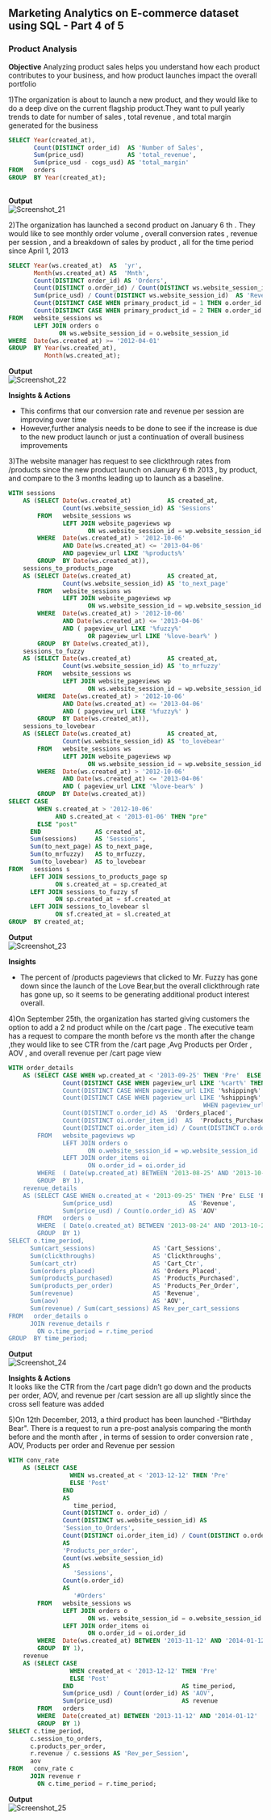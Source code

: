## Marketing Analytics on E-commerce dataset using SQL - Part 4 of 5

### **Product Analysis**

**Objective**
Analyzing product sales helps you understand how each product contributes to your business, and how product launches impact the overall portfolio

1)The organization is about to launch a new product, and they would like to do a deep dive on the current flagship product.They want to pull yearly trends to date for number of sales , total revenue , and total margin generated for the business

```sql
SELECT Year(created_at),      
       Count(DISTINCT order_id)  AS 'Number of Sales',
       Sum(price_usd)            AS 'total_revenue',
       Sum(price_usd - cogs_usd) AS 'total_margin'
FROM   orders
GROUP  BY Year(created_at);
        
```

**Output**  
![Screenshot_21](https://user-images.githubusercontent.com/113862057/192411215-65ab581a-1066-48ae-8b05-c70dd9657482.png)


2)The organization has launched a second product  on January 6 th . They would like to see monthly order volume , overall conversion rates , revenue per session , and a breakdown of sales by product , all for the time period since April 1, 2013

```sql
SELECT Year(ws.created_at)  AS  'yr',
       Month(ws.created_at) AS  'Mnth',
       Count(DISTINCT order_id) AS 'Orders',
       Count(DISTINCT o.order_id) / Count(DISTINCT ws.website_session_id) AS  'CVR',
       Sum(price_usd) / Count(DISTINCT ws.website_session_id)  AS 'Revenue_Per_Session',
       Count(DISTINCT CASE WHEN primary_product_id = 1 THEN o.order_id END) AS product_one_orders,
       Count(DISTINCT CASE WHEN primary_product_id = 2 THEN o.order_id END)  AS product_two_orders
FROM   website_sessions ws
       LEFT JOIN orders o
              ON ws.website_session_id = o.website_session_id
WHERE  Date(ws.created_at) >= '2012-04-01'
GROUP  BY Year(ws.created_at),
          Month(ws.created_at); 
```        

**Output**  
![Screenshot_22](https://user-images.githubusercontent.com/113862057/192411564-21b2080e-5292-4c46-9f43-01b656aecc1a.png)


 **Insights & Actions**  
 - This confirms that our conversion rate and revenue per session are improving over time
 - However,further analysis needs to be done to see if the increase is due to the new product launch or just a continuation of overall business improvements
 
 3)The website manager has request to see clickthrough rates from /products since the new product launch on January 6 th 2013 , by product, and compare to the 3 months leading up to launch as a baseline.
 
 ```sql
 WITH sessions
     AS (SELECT Date(ws.created_at)          AS created_at,
                Count(ws.website_session_id) AS 'Sessions'
         FROM   website_sessions ws
                LEFT JOIN website_pageviews wp
                       ON ws.website_session_id = wp.website_session_id
         WHERE  Date(ws.created_at) > '2012-10-06'
                AND Date(ws.created_at) <= '2013-04-06'
                AND pageview_url LIKE '%products%'
         GROUP  BY Date(ws.created_at)),
     sessions_to_products_page
     AS (SELECT Date(ws.created_at)          AS created_at,
                Count(ws.website_session_id) AS 'to_next_page'
         FROM   website_sessions ws
                LEFT JOIN website_pageviews wp
                       ON ws.website_session_id = wp.website_session_id
         WHERE  Date(ws.created_at) > '2012-10-06'
                AND Date(ws.created_at) <= '2013-04-06'
                AND ( pageview_url LIKE '%fuzzy%'
                       OR pageview_url LIKE '%love-bear%' )
         GROUP  BY Date(ws.created_at)),
     sessions_to_fuzzy
     AS (SELECT Date(ws.created_at)          AS created_at,
                Count(ws.website_session_id) AS 'to_mrfuzzy'
         FROM   website_sessions ws
                LEFT JOIN website_pageviews wp
                       ON ws.website_session_id = wp.website_session_id
         WHERE  Date(ws.created_at) > '2012-10-06'
                AND Date(ws.created_at) <= '2013-04-06'
                AND ( pageview_url LIKE '%fuzzy%' )
         GROUP  BY Date(ws.created_at)),
     sessions_to_lovebear
     AS (SELECT Date(ws.created_at)          AS created_at,
                Count(ws.website_session_id) AS 'to_lovebear'
         FROM   website_sessions ws
                LEFT JOIN website_pageviews wp
                       ON ws.website_session_id = wp.website_session_id
         WHERE  Date(ws.created_at) > '2012-10-06'
                AND Date(ws.created_at) <= '2013-04-06'
                AND ( pageview_url LIKE '%love-bear%' )
         GROUP  BY Date(ws.created_at))
SELECT CASE
         WHEN s.created_at > '2012-10-06'
              AND s.created_at < '2013-01-06' THEN "pre"
         ELSE "post"
       END               AS created_at,
       Sum(sessions)     AS 'Sessions',
       Sum(to_next_page) AS to_next_page,
       Sum(to_mrfuzzy)   AS to_mrfuzzy,
       Sum(to_lovebear)  AS to_lovebear
FROM   sessions s
       LEFT JOIN sessions_to_products_page sp
              ON s.created_at = sp.created_at
       LEFT JOIN sessions_to_fuzzy sf
              ON sp.created_at = sf.created_at
       LEFT JOIN sessions_to_lovebear sl
              ON sf.created_at = sl.created_at
GROUP  BY created_at; 
 ```
 
 **Output**  
 ![Screenshot_23](https://user-images.githubusercontent.com/113862057/192412927-2a704d9b-3d1d-4a47-9ca9-6821d7800315.png) 
 
 
 **Insights**  
- The percent of /products pageviews that clicked to Mr. Fuzzy has gone down since the launch of the Love Bear,but the overall clickthrough rate has gone up, so it seems to be generating additional product interest overall.

4)On September 25th, the organization has started giving customers the option to add a 2 nd product while on the /cart page . The executive team has a request 
to compare the month before vs the month after the change ,they would like to see CTR from the /cart page ,Avg Products per Order , AOV , and overall revenue per
/cart page view
 
 
 ```sql
 WITH order_details
     AS (SELECT CASE WHEN wp.created_at < '2013-09-25' THEN 'Pre'  ELSE 'Post' END  AS time_period,
                Count(DISTINCT CASE WHEN pageview_url LIKE '%cart%' THEN  wp.website_session_id  END)  AS Cart_Sessions',
                Count(DISTINCT CASE WHEN pageview_url LIKE '%shipping%' THEN wp.website_session_id END)  AS 'Clickthroughs',
                Count(DISTINCT CASE WHEN pageview_url LIKE '%shipping%' THEN wp.website_session_id END) / Count(DISTINCT CASE
                                                       WHEN pageview_url LIKE '%cart%' THEN wp.website_session_id END) AS  'cart_ctr',
                Count(DISTINCT o.order_id) AS  'Orders_placed',
                Count(DISTINCT oi.order_item_id)  AS  'Products_Purchased',
                Count(DISTINCT oi.order_item_id) / Count(DISTINCT o.order_id) AS 'products_per_order'
         FROM   website_pageviews wp
                LEFT JOIN orders o
                       ON o.website_session_id = wp.website_session_id
                LEFT JOIN order_items oi
                       ON o.order_id = oi.order_id
         WHERE  ( Date(wp.created_at) BETWEEN '2013-08-25' AND '2013-10-24' )
         GROUP  BY 1),
     revenue_details
     AS (SELECT CASE WHEN o.created_at < '2013-09-25' THEN 'Pre' ELSE 'Post' END  AS time_period,
                Sum(price_usd)                     AS 'Revenue',
                Sum(price_usd) / Count(o.order_id) AS 'AOV'
         FROM   orders o
         WHERE  ( Date(o.created_at) BETWEEN '2013-08-24' AND '2013-10-24' )
         GROUP  BY 1)
SELECT o.time_period,
       Sum(cart_sessions)                AS 'Cart_Sessions',
       Sum(clickthroughs)                AS 'Clickthroughs',
       Sum(cart_ctr)                     AS 'Cart_Ctr',
       Sum(orders_placed)                AS 'Orders_Placed',
       Sum(products_purchased)           AS 'Products_Purchased',
       Sum(products_per_order)           AS 'Products_Per_Order',
       Sum(revenue)                      AS 'Revenue',
       Sum(aov)                          AS 'AOV',
       Sum(revenue) / Sum(cart_sessions) AS Rev_per_cart_sessions
FROM   order_details o
       JOIN revenue_details r
         ON o.time_period = r.time_period
GROUP  BY time_period; 
 ```
 
**Output**  
![Screenshot_24](https://user-images.githubusercontent.com/113862057/192414946-5b6fff1d-ec1b-411f-a546-064ef7cda7bb.png)

 **Insights & Actions**  
 It looks like the CTR from the /cart page didn’t go down and the products per order, AOV, and revenue per /cart session are all up slightly since the
cross sell feature was added

5)On 12th December, 2013, a third product has been launched -"Birthday Bear". There is a request to run a pre-post analysis comparing the month before and the month after , in terms of session to order conversion rate , AOV, Products per order and Revenue per session

 ```sql
 WITH conv_rate
     AS (SELECT CASE
                  WHEN ws.created_at < '2013-12-12' THEN 'Pre'
                  ELSE 'Post'
                END
                AS
                   time_period,
                Count(DISTINCT o. order_id) /
                Count(DISTINCT ws.website_session_id) AS
                'Session_to_Orders',
                Count(DISTINCT oi.order_item_id) / Count(DISTINCT o.order_id)
                AS
                'Products_per_order',
                Count(ws.website_session_id)
                AS
                   'Sessions',
                Count(o.order_id)
                AS
                   '#Orders'
         FROM   website_sessions ws
                LEFT JOIN orders o
                       ON ws. website_session_id = o.website_session_id
                LEFT JOIN order_items oi
                       ON o.order_id = oi.order_id
         WHERE  Date(ws.created_at) BETWEEN '2013-11-12' AND '2014-01-12'
         GROUP  BY 1),
     revenue
     AS (SELECT CASE
                  WHEN created_at < '2013-12-12' THEN 'Pre'
                  ELSE 'Post'
                END                              AS time_period,
                Sum(price_usd) / Count(order_id) AS 'AOV',
                Sum(price_usd)                   AS revenue
         FROM   orders
         WHERE  Date(created_at) BETWEEN '2013-11-12' AND '2014-01-12'
         GROUP  BY 1)
SELECT c.time_period,
       c.session_to_orders,
       c.products_per_order,
       r.revenue / c.sessions AS 'Rev_per_Session',
       aov
FROM   conv_rate c
       JOIN revenue r
         ON c.time_period = r.time_period; 

 ```
 
 **Output**  
 ![Screenshot_25](https://user-images.githubusercontent.com/113862057/192415416-cf9b216e-30cf-49c1-be4d-07bc2c12a451.png)
 
 

 

